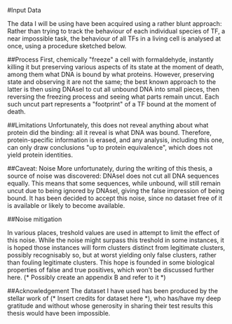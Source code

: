#Input Data

The data I will be using have been acquired using a rather blunt
approach: Rather than trying to track the behaviour of each individual
species of TF, a near impossible task, the behaviour of all TFs in a
living cell is analysed at once, using a procedure sketched below.

##Process
First, chemically "freeze" a cell with formaldehyde, instantly killing
it but preserving various aspects of its state at the moment of death,
among them what DNA is bound by what proteins. However, preserving state
and observing it are not the same; the best known approach to the latter
is then using DNAseI to cut all unbound DNA into small pieces, then
reversing the freezing process and seeing what parts remain uncut. Each
such uncut part represents a "footprint" of a TF bound at the moment of
death.

##Limitations
Unfortunately, this does not reveal anything about what protein did the
binding: all it reveal is what DNA was bound. Therefore,
protein-specific information is erased, and any analysis, including this
one, can only draw conclusions "up to protein equivalence", which does
not yield protein identities.

##Caveat: Noise
More unfortunately, during the writing of this thesis, a source of noise
was discovered: DNAseI does not cut all DNA sequences equally. This
means that some sequences, while unbound, will still remain uncut due to
being ignored by DNAseI, giving the false impression of being bound. It
has been decided to accept this noise, since no dataset free of it is
available or likely to become available. 

##Noise mitigation

In various places, treshold values are used in attempt to limit the
effect of this noise. While the noise might surpass this treshold in
some instances, it is hoped those instances will form clusters distinct
from legitimate clusters, possibly recognisably so, but at worst
yielding only false clusters, rather than fouling legitimate clusters.
This hope is founded in some biological properties of false and true
positives, which won't be discussed further here. (* Possibly create an
appendix B and refer to it *)


##Acknowledgement
The dataset I have used has been produced by the stellar work of (*
Insert credits for dataset here *), who has/have my deep gratitude and
without whose generosity in sharing their test results this thesis would
have been impossible.
